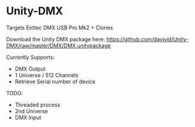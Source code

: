 # Unity-DMX

Targets Enttec DMX USB Pro Mk2 + Clones

Download the Unity DMX package here: https://github.com/davivid/Unity-DMX/raw/master/DMX/DMX.unitypackage

Currently Supports:
- DMX Output
- 1 Universe / 512 Channels
- Retrieve Serial number of device

TODO:
- Threaded process
- 2nd Universe 
- DMX Input
